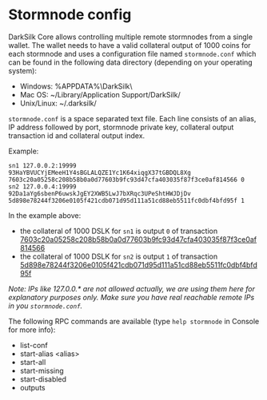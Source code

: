 Stormnode config
=======================

DarkSilk Core allows controlling multiple remote stormnodes from a single wallet. The wallet needs to have a valid collateral output of 1000 coins for each stormnode and uses a configuration file named `stormnode.conf` which can be found in the following data directory (depending on your operating system):
 * Windows: %APPDATA%\DarkSilk\
 * Mac OS: ~/Library/Application Support/DarkSilk/
 * Unix/Linux: ~/.darksilk/

`stormnode.conf` is a space separated text file. Each line consists of an alias, IP address followed by port, stormnode private key, collateral output transaction id and collateral output index.

Example:
```
sn1 127.0.0.2:19999 93HaYBVUCYjEMeeH1Y4sBGLALQZE1Yc1K64xiqgX37tGBDQL8Xg 7603c20a05258c208b58b0a0d77603b9fc93d47cfa403035f87f3ce0af814566 0
sn2 127.0.0.4:19999 92Da1aYg6sbenP6uwskJgEY2XWB5LwJ7bXRqc3UPeShtHWJDjDv 5d898e78244f3206e0105f421cdb071d95d111a51cd88eb5511fc0dbf4bfd95f 1
```

In the example above:
* the collateral of 1000 DSLK for `sn1` is output `0` of transaction [7603c20a05258c208b58b0a0d77603b9fc93d47cfa403035f87f3ce0af814566](https://test.explorer.darksilk.org/tx/7603c20a05258c208b58b0a0d77603b9fc93d47cfa403035f87f3ce0af814566)
* the collateral of 1000 DSLK for `sn2` is output `1` of transaction [5d898e78244f3206e0105f421cdb071d95d111a51cd88eb5511fc0dbf4bfd95f](https://test.explorer.darksilk.org/tx/5d898e78244f3206e0105f421cdb071d95d111a51cd88eb5511fc0dbf4bfd95f)

_Note: IPs like 127.0.0.* are not allowed actually, we are using them here for explanatory purposes only. Make sure you have real reachable remote IPs in you `stormnode.conf`._

The following RPC commands are available (type `help stormnode` in Console for more info):
* list-conf
* start-alias \<alias\>
* start-all
* start-missing
* start-disabled
* outputs
